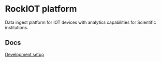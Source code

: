 # RockIOT platform

Data ingest platform for IOT devices with analytics capabilities for Scientific institutions.

## Docs
[Development setup](./docs/DEVELOPMENT.md)
